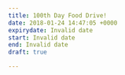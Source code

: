 ```yaml
---
title: 100th Day Food Drive!
date: 2018-01-24 14:47:05 +0000
expirydate: Invalid date
start: Invalid date
end: Invalid date
draft: true

---
```

